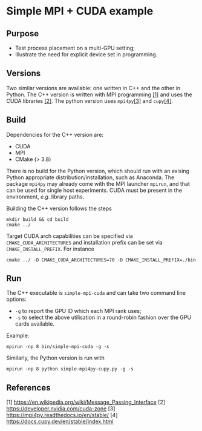 # Simple MPI + CUDA example

## Purpose
  * Test process placement on a multi-GPU setting;
  * Illustrate the need for explicit device set in programming.

## Versions
Two similar versions are available: one written in C++ and the other in Python. The C++ version is written with MPI programming [[1]](#1) and uses the CUDA libraries [[2]](#2). The python version uses ``mpi4py``[[3]](#3)  and ``cupy``[[4]](#4).

## Build
Dependencies for the C++ version are:
  * CUDA
  * MPI
  * CMake (> 3.8)

There is no build for the Python version, which should run with an exising Python appropriate distribution/installation, such as Anaconda. The package ``mpi4py`` may already come with the MPI launcher ``mpirun``, and that can be used for single host experiments. CUDA must be present in the environment, _e.g._ library paths.

Building the C++ version follows the steps
```
mkdir build && cd build
cmake ../
```

Target CUDA arch capabilities can be specified via ``CMAKE_CUDA_ARCHITECTURES`` and installation prefix can be set via ``CMAKE_INSTALL_PREFIX``. For instance
```
cmake ../ -D CMAKE_CUDA_ARCHITECTURES=70 -D CMAKE_INSTALL_PREFIX=./bin
```

## Run
The C++ executable is ``simple-mpi-cuda`` and can take two command line options:
  * ``-g`` to report the GPU ID which each MPI rank uses;
  * ``-s`` to select the above utilisation in a round-robin fashion over the GPU cards available.

Example:
```
mpirun -np 8 bin/simple-mpi-cuda -g -s
```

Similarly, the Python version is run with
```
mpirun -np 8 python simple-mpi4py-cupy.py -g -s
```

## References
<a id="1">[1]</a>
https://en.wikipedia.org/wiki/Message_Passing_Interface
<a id="2">[2]</a>
https://developer.nvidia.com/cuda-zone
<a id="3">[3]</a>
https://mpi4py.readthedocs.io/en/stable/
<a id="4">[4]</a>
https://docs.cupy.dev/en/stable/index.html